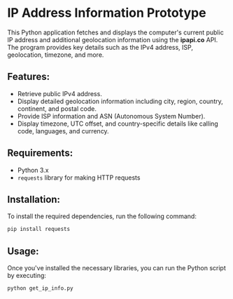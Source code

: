 # IP Address Information Prototype

This Python application fetches and displays the computer's current public IP address and additional geolocation information using the **ipapi.co** API. The program provides key details such as the IPv4 address, ISP, geolocation, timezone, and more.

## Features:
- Retrieve public IPv4 address.
- Display detailed geolocation information including city, region, country, continent, and postal code.
- Provide ISP information and ASN (Autonomous System Number).
- Display timezone, UTC offset, and country-specific details like calling code, languages, and currency.

## Requirements:
- Python 3.x
- `requests` library for making HTTP requests

## Installation:
To install the required dependencies, run the following command:

```bash
pip install requests 
```

## Usage:
Once you've installed the necessary libraries, you can run the Python script by executing:

```bash
python get_ip_info.py
```

